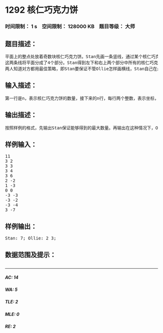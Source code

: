# 1292 核仁巧克力饼   
### 时间限制： 1 s&nbsp;&nbsp;&nbsp;&nbsp;空间限制： 128000 KB&nbsp;&nbsp;&nbsp;&nbsp;题目等级： 大师  
## 题目描述：  

<pre>
平面上的整点处放着奇数块核仁巧克力饼。Stan先画一条竖线，通过某个核仁巧克力饼。然后，Ollie选择一个被刚才的竖线通过的某个核仁巧克力饼，画一条横线。
这两条线将平面分成了4个部分。Stan得到左下和右上两个部分中所有的核仁巧克力饼，Ollie得到左上和右下两个部分中所有的核仁巧克力饼，两条线上的核仁巧克力饼都不计算在内。
两人知道对方都用最佳策略，即Stan要保证不管Ollie怎样画横线，Stan自己在最坏情况下得到的数量要尽可能大。
</pre>
  
  
## 输入描述：  

<pre>
第一行是n，表示核仁巧克力饼的数量，接下来的n行，每行两个整数，表示坐标，没有两个点重合。n<200000。
</pre>
  
  
## 输出描述：  

<pre>
按照样例的格式，先输出Stan保证能够得到的最大数量。再输出在这种情况下，Ollie可能得到核仁巧克力饼数量（使用最优策略），从小到大输出。
</pre>
  
  
## 样例输入：  

<pre>
11
3 2
3 3
3 4
3 6
2 -2
1 -3
0 0
-3 -3
-3 -2
-3 -4
3 -7
</pre>
  
  
## 样例输出：  

<pre>
Stan: 7; Ollie: 2 3;
</pre>
  
  
## 数据范围及提示：  

<pre>
</pre>
  
  
***  

##### AC: 14  
##### WA: 5  
##### TLE: 2  
##### MLE: 0  
##### RE: 2  
